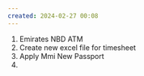 ```yaml
---
created: 2024-02-27 00:08
---
```

1. Emirates NBD ATM
2. Create new excel file for timesheet
3. Apply Mmi New Passport
4. 